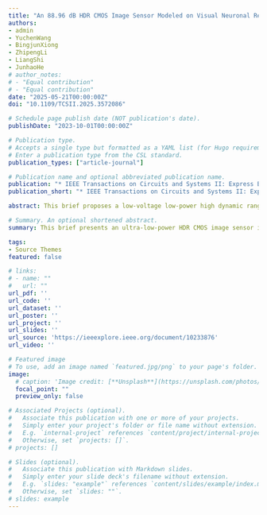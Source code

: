 ```yaml
---
title: "An 88.96 dB HDR CMOS Image Sensor Modeled on Visual Neuronal Response"
authors:
- admin
- YuchenWang
- BingjunXiong
- ZhipengLi
- LiangShi
- JunhaoHe
# author_notes:
# - "Equal contribution"
# - "Equal contribution"
date: "2025-05-21T00:00:00Z"
doi: "10.1109/TCSII.2025.3572086"

# Schedule page publish date (NOT publication's date).
publishDate: "2023-10-01T00:00:00Z"

# Publication type.
# Accepts a single type but formatted as a YAML list (for Hugo requirements).
# Enter a publication type from the CSL standard.
publication_types: ["article-journal"]

# Publication name and optional abbreviated publication name.
publication: "* IEEE Transactions on Circuits and Systems II: Express Briefs ( Volume: 72, Issue: 7, July 2025)*. 2023;44(10): 1664-1667."
publication_short: "* IEEE Transactions on Circuits and Systems II: Express Briefs ( Volume: 72, Issue: 7, July 2025)*. 2023;44(10): 1664-1667"

abstract: This brief proposes a low-voltage low-power high dynamic range (HDR) CMOS image sensor (CIS) with visual neuronal responses (VNR) tailored for IoT applications, especially biomedical scenarios, which demand low power consumption and limited transmission bandwidth. The proposed CIS modeled on the nonlinear compression characteristics of illumination in the visual nervous system to enhance the dynamic range (DR). By employing a dynamic readout of pixel signals and comparing with a reference ramp voltage, the output of the proposed CIS conforms to the Naka-Rushton function, which describes the response features of visual neurons. The proposed CIS adopts a column-parallel architecture to enable simultaneous exposure, readout, and quantization of pixels in each row, combined with several low-power reset circuits to reduce image lag and inter-row crosstalk. A 126×64 HDR CIS with a 6.6 μ m pixel pitch was fabricated using a 180 nm CMOS technology. Measurement results show a DR exceeding 88.96 dB, with a total power consumption of 18.62 μ W at 60 fps and 0.8 V supply.

# Summary. An optional shortened abstract.
summary: This brief presents an ultra-low-power HDR CMOS image sensor inspired by visual neuronal responses, achieving 88.96 dB dynamic range at 0.8 V with just 18.62 μW power consumption for IoT biomedical applications.

tags:
- Source Themes
featured: false

# links:
# - name: ""
#   url: ""
url_pdf: ''
url_code: ''
url_dataset: ''
url_poster: ''
url_project: ''
url_slides: ''
url_source: 'https://ieeexplore.ieee.org/document/10233876'
url_video: ''

# Featured image
# To use, add an image named `featured.jpg/png` to your page's folder. 
image:
  # caption: 'Image credit: [**Unsplash**](https://unsplash.com/photos/jdD8gXaTZsc)'
  focal_point: ""
  preview_only: false

# Associated Projects (optional).
#   Associate this publication with one or more of your projects.
#   Simply enter your project's folder or file name without extension.
#   E.g. `internal-project` references `content/project/internal-project/index.md`.
#   Otherwise, set `projects: []`.
# projects: []

# Slides (optional).
#   Associate this publication with Markdown slides.
#   Simply enter your slide deck's filename without extension.
#   E.g. `slides: "example"` references `content/slides/example/index.md`.
#   Otherwise, set `slides: ""`.
# slides: example
---
```


<!-- {{% callout note %}}
Click the *Cite* button above to demo the feature to enable visitors to import publication metadata into their reference management software.
{{% /callout %}}

{{% callout note %}}
Create your slides in Markdown - click the *Slides* button to check out the example.
{{% /callout %}}

Add the publication's **full text** or **supplementary notes** here. You can use rich formatting such as including [code, math, and images](https://docs.hugoblox.com/content/writing-markdown-latex/). -->
